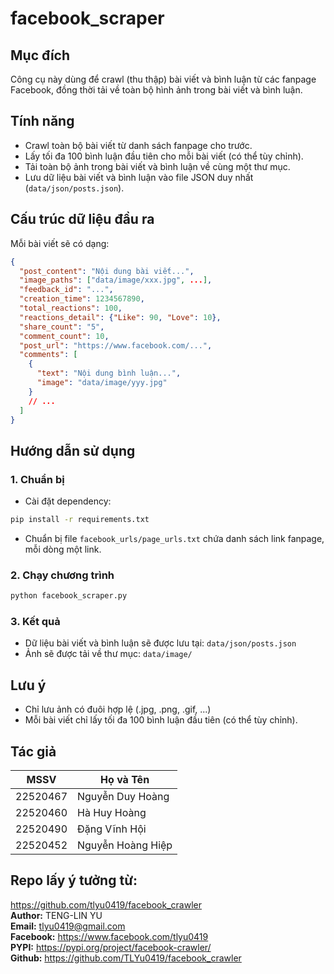 # facebook_scraper

## Mục đích
Công cụ này dùng để crawl (thu thập) bài viết và bình luận từ các fanpage Facebook, đồng thời tải về toàn bộ hình ảnh trong bài viết và bình luận.

## Tính năng
- Crawl toàn bộ bài viết từ danh sách fanpage cho trước.
- Lấy tối đa 100 bình luận đầu tiên cho mỗi bài viết (có thể tùy chỉnh).
- Tải toàn bộ ảnh trong bài viết và bình luận về cùng một thư mục.
- Lưu dữ liệu bài viết và bình luận vào file JSON duy nhất (`data/json/posts.json`).

## Cấu trúc dữ liệu đầu ra
Mỗi bài viết sẽ có dạng:
```json
{
  "post_content": "Nội dung bài viết...",
  "image_paths": ["data/image/xxx.jpg", ...],
  "feedback_id": "...",
  "creation_time": 1234567890,
  "total_reactions": 100,
  "reactions_detail": {"Like": 90, "Love": 10},
  "share_count": "5",
  "comment_count": 10,
  "post_url": "https://www.facebook.com/...",
  "comments": [
    {
      "text": "Nội dung bình luận...",
      "image": "data/image/yyy.jpg"
    }
    // ...
  ]
}
```

## Hướng dẫn sử dụng

### 1. Chuẩn bị
- Cài đặt dependency:
```bash
pip install -r requirements.txt
```
- Chuẩn bị file `facebook_urls/page_urls.txt` chứa danh sách link fanpage, mỗi dòng một link.

### 2. Chạy chương trình
```bash
python facebook_scraper.py
```

### 3. Kết quả
- Dữ liệu bài viết và bình luận sẽ được lưu tại: `data/json/posts.json`
- Ảnh sẽ được tải về thư mục: `data/image/`

## Lưu ý
- Chỉ lưu ảnh có đuôi hợp lệ (.jpg, .png, .gif, ...)
- Mỗi bài viết chỉ lấy tối đa 100 bình luận đầu tiên (có thể tùy chỉnh).

## Tác giả
| MSSV      | Họ và Tên             |
|-----------|-----------------------|
| 22520467  | Nguyễn Duy Hoàng      |
| 22520460  | Hà Huy Hoàng          |
| 22520490  | Đặng Vĩnh Hội         |
| 22520452  | Nguyễn Hoàng Hiệp     |

## Repo lấy ý tưởng từ:
https://github.com/tlyu0419/facebook_crawler  
**Author:** TENG-LIN YU  
**Email:** tlyu0419@gmail.com  
**Facebook:** https://www.facebook.com/tlyu0419  
**PYPI:** https://pypi.org/project/facebook-crawler/  
**Github:** https://github.com/TLYu0419/facebook_crawler